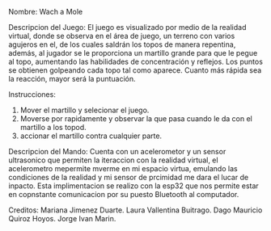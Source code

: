 Nombre: Wach a Mole 

Descripcion del Juego: El juego es visualizado por medio de la realidad virtual, donde se observa en el área de juego, un terreno con varios agujeros en el, de los cuales saldrán los topos de manera repentina, además, al jugador se le proporciona un martillo grande para que le pegue al topo, aumentando las habilidades de concentración y reflejos. Los puntos se obtienen golpeando cada topo tal como aparece. Cuanto más rápida sea la reacción, mayor será la puntuación.

Instrucciones:
1. Mover el martillo y selecionar el juego.
2. Moverse por rapidamente y observar la que pasa cuando le da con el martillo a los topod.
3. accionar el martillo contra cualquier parte.

Descripcion del Mando:
Cuenta con un acelerometor y un sensor ultrasonico que permiten la iteraccion con la realidad virtual, el acelerometro mepermite mverme en mi espacio virtua, emulando las condiciones de la realidad y mi sensor de prcimidad me dara el lucar de inpacto.
Esta implimentacion se realizo con la esp32 que nos permite estar en copnstante comunicacion por su puesto Bluetooth al computador.

Creditos:
Mariana Jimenez Duarte. 
Laura Vallentina Buitrago. 
Dago Mauricio Quiroz Hoyos.
Jorge Ivan Marin.
